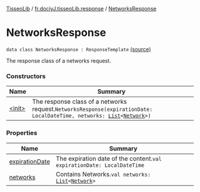 [TisseoLib](../../index.md) / [fr.docjyJ.tisseoLib.response](../index.md) / [NetworksResponse](./index.md)

# NetworksResponse

`data class NetworksResponse : ResponseTemplate` [(source)](https://github.com/docjyj/tisseoLib/tree/master/src/main/kotlin/fr/docjyJ/tisseoLib/response/NetworksResponse.kt#L16)

The response class of a networks request.

### Constructors

| Name | Summary |
|---|---|
| [&lt;init&gt;](-init-.md) | The response class of a networks request.`NetworksResponse(expirationDate: LocalDateTime, networks: `[`List`](https://kotlinlang.org/api/latest/jvm/stdlib/kotlin.collections/-list/index.html)`<`[`Network`](../../fr.docjy-j.tisseo-lib.model.netwotk/-network/index.md)`>)` |

### Properties

| Name | Summary |
|---|---|
| [expirationDate](expiration-date.md) | The expiration date of the content.`val expirationDate: LocalDateTime` |
| [networks](networks.md) | Contains Networks.`val networks: `[`List`](https://kotlinlang.org/api/latest/jvm/stdlib/kotlin.collections/-list/index.html)`<`[`Network`](../../fr.docjy-j.tisseo-lib.model.netwotk/-network/index.md)`>` |

